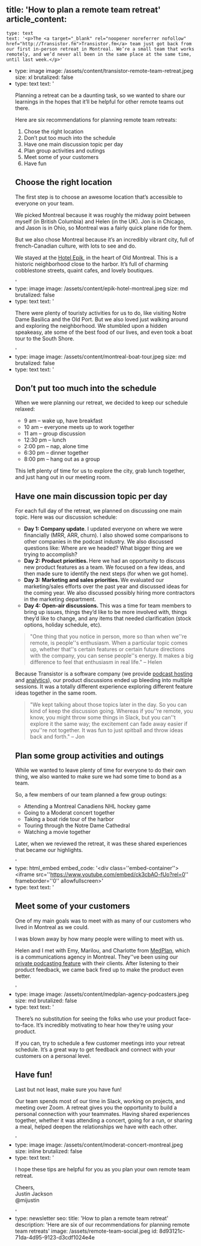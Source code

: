 title: 'How to plan a remote team retreat'
article_content:
  -
    type: text
    text: '<p>The <a target="_blank" rel="noopener noreferrer nofollow" href="http://Transistor.fm">Transistor.fm</a> team just got back from our first in-person retreat in Montreal. We’re a small team that works remotely, and we’d never all been in the same place at the same time, until last week.</p>'
  -
    type: image
    image: /assets/content/transistor-remote-team-retreat.jpeg
    size: xl
    brutalized: false
  -
    type: text
    text: '<p>Planning a retreat can be a daunting task, so we wanted to share our learnings in the hopes that it’ll be helpful for other remote teams out there.</p><p>Here are six recommendations for planning remote team retreats:</p><ol><li>Chose the right location</li><li>Don’t put too much into the schedule</li><li>Have one main discussion topic per day</li><li>Plan group activities and outings</li><li>Meet some of your customers</li><li>Have fun</li></ol><h2>Choose the right location</h2><p>The first step is to choose an awesome location that’s accessible to everyone on your team. </p><p>We picked Montreal because it was roughly the midway point between myself (in British Columbia) and Helen (in the UK). Jon is in Chicago, and Jason is in Ohio, so Montreal was a fairly quick plane ride for them.</p><p>But we also chose Montreal because it’s an incredibly vibrant city, full of french-Canadian culture, with lots to see and do.</p><p>We stayed at the <a href="https://www.epikmontreal.com/">Hotel Epik</a>, in the heart of Old Montreal. This is a historic neighborhood close to the harbor. It’s full of charming cobblestone streets, quaint cafes, and lovely boutiques.</p>'
  -
    type: image
    image: /assets/content/epik-hotel-montreal.jpeg
    size: md
    brutalized: false
  -
    type: text
    text: '<p>There were plenty of touristy activities for us to do, like visiting Notre Dame Basilica and the Old Port. But we also loved just walking around and exploring the neighborhood. We stumbled upon a hidden speakeasy, ate some of the best food of our lives, and even took a boat tour to the South Shore.</p>'
  -
    type: image
    image: /assets/content/montreal-boat-tour.jpeg
    size: md
    brutalized: false
  -
    type: text
    text: '<h2>Don’t put too much into the schedule</h2><p>When we were planning our retreat, we decided to keep our schedule relaxed:</p><ul><li>9 am – wake up, have breakfast</li><li>10 am – everyone meets up to work together</li><li>11 am – group discussion </li><li>12:30 pm – lunch </li><li>2:00 pm – nap, alone time</li><li>6:30 pm – dinner together</li><li>8:00 pm – hang out as a group</li></ul><p>This left plenty of time for us to explore the city, grab lunch together, and just hang out in our meeting room.</p><h2>Have one main discussion topic per day</h2><p>For each full day of the retreat, we planned on discussing one main topic. Here was our discussion schedule:</p><ul><li><b>Day 1: Company update</b>. I updated everyone on where we were financially (MRR, ARR, churn). I also showed some comparisons to other companies in the podcast industry. We also discussed questions like: Where are we headed? What bigger thing are we trying to accomplish?</li><li><b>Day 2: </b><b>Product priorities. </b>Here we had an opportunity to discuss new product features as a team. We focused on a few ideas, and then made sure to identify the next steps (for when we got home).</li><li><b>Day 3: </b><b>Marketing and sales priorities. </b>We evaluated our marketing/sales efforts over the past year and discussed ideas for the coming year. We also discussed possibly hiring more contractors in the marketing department.</li><li><b>Day 4: </b><b>Open-air discussions. </b>This was a time for team members to bring up issues, things they’d like to be more involved with, things they’d like to change, and any items that needed clarification (stock options, holiday schedule, etc).</li></ul><blockquote><p>"One thing that you notice in person, more so than when we''re remote, is people''s enthusiasm. When a particular topic comes up, whether that''s certain features or certain future directions with the company, you can sense people''s energy. It makes a big difference to feel that enthusiasm in real life." – Helen</p></blockquote><p>Because Transistor is a software company (we provide <a href="https://transistor.fm/features/host-multiple-podcasts-on-the-same-account/">podcast hosting</a> and <a href="https://transistor.fm/features/podcast-analytics-software/">analytics</a>), our product discussions ended up bleeding into multiple sessions. It was a totally different experience exploring different feature ideas together in the same room.</p><blockquote><p>"We kept talking about those topics later in the day. So you can kind of keep the discussion going. Whereas if you''re remote, you know, you might throw some things in Slack, but you can''t explore it the same way; the excitement can fade away easier if you''re not together. It was fun to just spitball and throw ideas back and forth." – Jon</p></blockquote><h2>Plan some group activities and outings</h2><p>While we wanted to leave plenty of time for everyone to do their own thing, we also wanted to make sure we had some time to bond as a team.</p><p>So, a few members of our team planned a few group outings:</p><ul><li>Attending a Montreal Canadiens NHL hockey game</li><li>Going to a Moderat concert together</li><li>Taking a boat ride tour of the harbor</li><li>Touring through the Notre Dame Cathedral</li><li>Watching a movie together</li></ul><p>Later, when we reviewed the retreat, it was these shared experiences that became our highlights.</p>'
  -
    type: html_embed
    embed_code: '<style>.embed-container { position: relative; padding-bottom: 56.25%; height: 0; overflow: hidden; max-width: 100%; } .embed-container iframe, .embed-container object, .embed-container embed { position: absolute; top: 0; left: 0; width: 100%; height: 100%; }</style><div class=''embed-container''><iframe src=''https://www.youtube.com/embed/ck3cbAO-fUo?rel=0'' frameborder=''0'' allowfullscreen></iframe></div>'
  -
    type: text
    text: '<h2>Meet some of your customers</h2><p>One of my main goals was to meet with as many of our customers who lived in Montreal as we could.</p><p>I was blown away by how many people were willing to meet with us.</p><p>Helen and I met with Emy, Marilou, and Charlotte from <a href="http://www.medplan.ca/">MedPlan</a>, which is a communications agency in Montreal. They''ve been using our <a href="https://transistor.fm/private-podcast/">private podcasting feature</a> with their clients. After listening to their product feedback, we came back fired up to make the product even better.</p>'
  -
    type: image
    image: /assets/content/medplan-agency-podcasters.jpeg
    size: md
    brutalized: false
  -
    type: text
    text: '<p>There’s no substitution for seeing the folks who use your product face-to-face. It’s incredibly motivating to hear how they’re using your product.</p><p>If you can, try to schedule a few customer meetings into your retreat schedule. It’s a great way to get feedback and connect with your customers on a personal level.<br></p><h2>Have fun!</h2><p>Last but not least, make sure you have fun!</p><p>Our team spends most of our time in Slack, working on projects, and meeting over Zoom. A retreat gives you the opportunity to build a personal connection with your teammates. Having shared experiences together, whether it was attending a concert, going for a run, or sharing a meal, helped deepen the relationships we have with each other.</p>'
  -
    type: image
    image: /assets/content/moderat-concert-montreal.jpeg
    size: inline
    brutalized: false
  -
    type: text
    text: '<p>I hope these tips are helpful for you as you plan your own remote team retreat. </p><p>Cheers,<br>Justin Jackson<br>@mijustin</p>'
  -
    type: newsletter
seo:
  title: 'How to plan a remote team retreat'
  description: 'Here are six of our recommendations for planning remote team retreats'
  image: /assets/remote-team-social.jpeg
id: 8d93121c-71da-4d95-9123-d3cdf1024e4e
